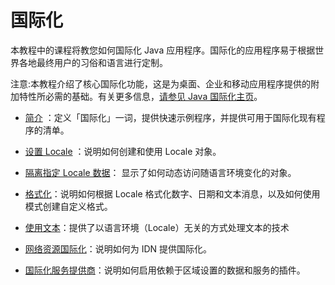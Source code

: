# 国际化

本教程中的课程将教您如何国际化 Java 应用程序。国际化的应用程序易于根据世界各地最终用户的习俗和语言进行定制。

注意:本教程介绍了核心国际化功能，这是为桌面、企业和移动应用程序提供的附加特性所必需的基础。有关更多信息，[请参见 Java 国际化主页](https://www.oracle.com/java/technologies/javase/Internationalization.html#mobile)。

- [简介](./intro/) ：定义「国际化」一词，提供快速示例程序，并提供可用于国际化现有程序的清单。

- [设置 Locale](./locale/) ：说明如何创建和使用 Locale 对象。

- [隔离指定 Locale 数据](./resbundle/)： 显示了如何动态访问随语言环境变化的对象。

- [格式化](./format/)：说明如何根据 Locale 格式化数字、日期和文本消息，以及如何使用模式创建自定义格式。

- [使用文本](./text/)：提供了以语言环境（Locale）无关的方式处理文本的技术

- [网络资源国际化](./network/)：说明如何为 IDN 提供国际化。

- [国际化服务提供商](./serviceproviders/)：说明如何启用依赖于区域设置的数据和服务的插件。

